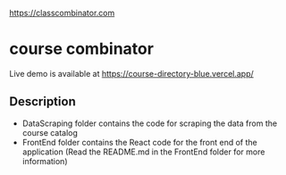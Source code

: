 https://classcombinator.com
# course combinator


Live demo is available at https://course-directory-blue.vercel.app/ 


## Description

-   DataScraping folder contains the code for scraping the data from the course catalog
-   FrontEnd folder contains the React code for the front end of the application
    (Read the README.md in the FrontEnd folder for more information)
